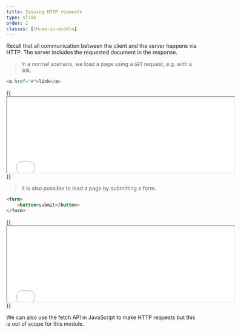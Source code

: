 ```yaml
---
title: Issuing HTTP requests
type: slide
order: 1
classes: [three-in-middle]
---
```


Recall that all communication between the client and the server happens via HTTP.
The server includes the requested document in the response.

> In a normal scenario, we load a page using a `GET` request, e.g. with a link.


```HTML
<a href="#">link</a>
```
{{<iframe src="iframes/1.1.html" width="600" height="200">}}{{</iframe>}}


> It is also possible to load a page by submitting a form.

```HTML
<form>
    <button>submit</button>
</form>
```
{{<iframe src="iframes/1.2.html" width="600" height="200">}}{{</iframe>}}


We can also use the fetch API in JavaScript to make HTTP requests but this is out of scope for this module.